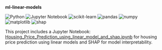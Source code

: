 **ml-linear-models**

![Python](https://img.shields.io/badge/Python-3.8%2B-blue?logo=python)
![Jupyter Notebook](https://img.shields.io/badge/Jupyter-Notebook-F37626?logo=jupyter)
![scikit-learn](https://img.shields.io/badge/scikit--learn-ML-F7931E?logo=scikit-learn)
![pandas](https://img.shields.io/badge/pandas-Data%20Analysis-150458?logo=pandas)
![numpy](https://img.shields.io/badge/numpy-Numerical-013243?logo=numpy)
![matplotlib](https://img.shields.io/badge/matplotlib-Visualization-11557C?logo=matplotlib)
![shap](https://img.shields.io/badge/SHAP-Explainability-FF7043?logo=shap)

This project includes a Jupyter Notebook: [Housing_Price_Prediction_using_linear_model_and_shap.ipynb](./Housing_Price_Prediction_using_linear_model_and_shap.ipynb) for housing price prediction using linear models and SHAP for model interpretability.
